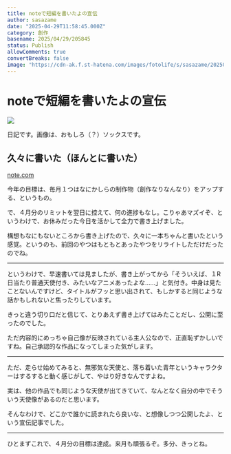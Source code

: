 ```yaml
---
title: noteで短編を書いたよの宣伝
author: sasazame
date: "2025-04-29T11:58:45.000Z"
category: 創作
basename: 2025/04/29/205845
status: Publish
allowComments: true
convertBreaks: false
image: "https://cdn-ak.f.st-hatena.com/images/fotolife/s/sasazame/20250429/20250429205122.png"
---
```

# noteで短編を書いたよの宣伝

![](https://cdn-ak.f.st-hatena.com/images/fotolife/s/sasazame/20250429/20250429205122.png)

日記です。画像は、おもしろ（？）ソックスです。

<!-- Extended Body -->

## 久々に書いた（ほんとに書いた）

[note.com](https://note.com/sasazame/n/n805417524c77)

今年の目標は、毎月１つはなにかしらの制作物（創作なりなんなり）をアップする、というもの。

で、４月分のリミットを翌日に控えて、何の進捗もなし。こりゃあマズイぞ、というわけで、お休みだった今日を活かして全力で書き上げました。

構想もなにもないところから書き上げたので、久々に一本ちゃんと書いたという感覚。というのも、前回のやつはもともとあったやつをリライトしただけだったのでね。

* * *

というわけで、早速書いては見ましたが、書き上がってから「そういえば、１R日当たり普通天使付き、みたいなアニメあったよな……」と気付き。中身は見たことないんですけど、タイトルがフッと思い出されて、もしかすると同じような話かもしれないと焦ったりしています。

きっと違う切り口だと信じて、とりあえず書き上げてはみたことだし、公開に至ったのでした。

ただ内容的にめっちゃ自己像が反映されている主人公なので、正直恥ずかしいですね。自己承認的な作品になってしまった気がします。

* * *

ただ、走らせ始めてみると、無邪気な天使と、落ち着いた青年というキャラクターはするすると動く感じがして、やはり好きなんですよね。

実は、他の作品でも同じような天使が出てきていて、なんとなく自分の中でそういう天使像があるのだと思います。

そんなわけで、どこかで誰かに読まれたら良いな、と想像しつつ公開したよ、という宣伝記事でした。

* * *

ひとまずこれで、４月分の目標は達成。来月も頑張るぞ。多分、きっとね。